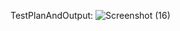 TestPlanAndOutput:
![Screenshot (16)](https://user-images.githubusercontent.com/68070984/157219504-94f85c23-0f49-46d9-88c8-1137c21bd526.png)

